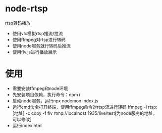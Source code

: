 # node-rtsp
rtsp转码播放

- 使用vlc模拟rtsp推流/拉流
- 使用ffmpeg对rtsp进行转码
- 使用node服务就行转码后推流
- 使用flv.js进行播放展示

# 使用
- 需要安装ffmpeg和node环境
- 先安装项目依赖，执行命令：npm i
- 启动node服务，运行npx nodemon index.js
- 运行cmd命令打开终端，使用ffmpeg命令对rtsp流进行转码
ffmpeg -i rtsp:[地址] -c copy -f flv rtmp://localhost:1935/live/test[为node服务的地址，可以修改]
- 运行index.html

